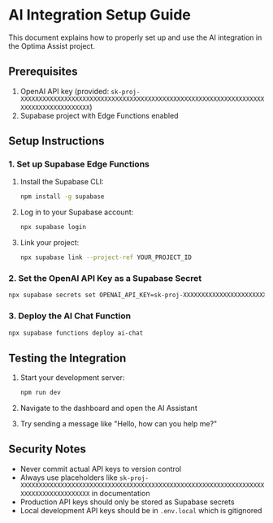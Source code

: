 # AI Integration Setup Guide

This document explains how to properly set up and use the AI integration in the Optima Assist project.

## Prerequisites

1. OpenAI API key (provided: `sk-proj-XXXXXXXXXXXXXXXXXXXXXXXXXXXXXXXXXXXXXXXXXXXXXXXXXXXXXXXXXXXXXXXXXXXXXXXXXXXXXXXXXXXXXX`)
2. Supabase project with Edge Functions enabled

## Setup Instructions

### 1. Set up Supabase Edge Functions

1. Install the Supabase CLI:
   ```bash
   npm install -g supabase
   ```

2. Log in to your Supabase account:
   ```bash
   npx supabase login
   ```

3. Link your project:
   ```bash
   npx supabase link --project-ref YOUR_PROJECT_ID
   ```

### 2. Set the OpenAI API Key as a Supabase Secret

```bash
npx supabase secrets set OPENAI_API_KEY=sk-proj-XXXXXXXXXXXXXXXXXXXXXXXXXXXXXXXXXXXXXXXXXXXXXXXXXXXXXXXXXXXXXXXXXXXXXXXXXXXXXXXXXXXXXX
```

### 3. Deploy the AI Chat Function

```bash
npx supabase functions deploy ai-chat
```

## Testing the Integration

1. Start your development server:
   ```bash
   npm run dev
   ```

2. Navigate to the dashboard and open the AI Assistant

3. Try sending a message like "Hello, how can you help me?"

## Security Notes

- Never commit actual API keys to version control
- Always use placeholders like `sk-proj-XXXXXXXXXXXXXXXXXXXXXXXXXXXXXXXXXXXXXXXXXXXXXXXXXXXXXXXXXXXXXXXXXXXXXXXXXXXXXXXXXXXXXX` in documentation
- Production API keys should only be stored as Supabase secrets
- Local development API keys should be in `.env.local` which is gitignored